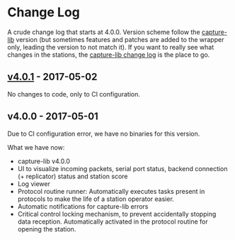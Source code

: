# Change Log
A crude change log that starts at 4.0.0.
Version scheme follow the [capture-lib](https://github.com/cansat-icarus/capture-lib) version (but sometimes features and patches are added to the wrapper only, leading the version to not match it).
If you want to really see what changes in the stations, the [capture-lib change log](https://github.com/cansat-icarus/capture-lib/blob/develop/CHANGELOG.md) is the place to go.

## [v4.0.1] - 2017-05-02
No changes to code, only to CI configuration.

## v4.0.0 - 2017-05-01
Due to CI configuration error, we have no binaries for this version.

What we have now:
- capture-lib v4.0.0
- UI to visualize incoming packets, serial port status, backend connection (+ replicator) status and station score
- Log viewer
- Protocol routine runner: Automatically executes tasks present in protocols to make the life of a station operator easier.
- Automatic notifications for capture-lib errors
- Critical control locking mechanism, to prevent accidentally stopping data reception. Automatically activated in the protocol routine for opening the station.

[v4.0.1]: https://github.com/cansat-icarus/capture-wrapper-desktop/compare/v4.0.0...v4.0.1
